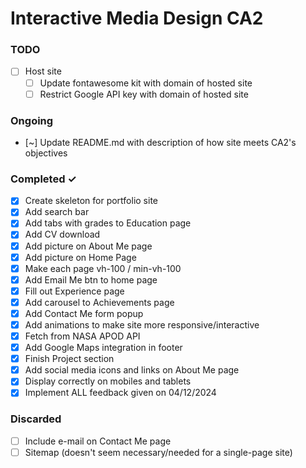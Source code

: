 # Interactive Media Design CA2

### TODO
- [ ] Host site  
  - [ ] Update fontawesome kit with domain of hosted site   
  - [ ] Restrict Google API key with domain of hosted site

### Ongoing
- [~] Update README.md with description of how site meets CA2's objectives  

### Completed ✓
- [X] Create skeleton for portfolio site  
- [X] Add search bar  
- [X] Add tabs with grades to Education page  
- [X] Add CV download  
- [X] Add picture on About Me page  
- [X] Add picture on Home Page 
- [X] Make each page vh-100 / min-vh-100
- [X] Add Email Me btn to home page
- [X] Fill out Experience page
- [X] Add carousel to Achievements page
- [X] Add Contact Me form popup  
- [X] Add animations to make site more responsive/interactive  
- [X] Fetch from NASA APOD API
- [X] Add Google Maps integration in footer
- [X] Finish Project section 
- [X] Add social media icons and links on About Me page  
- [X] Display correctly on mobiles and tablets
- [X] Implement ALL feedback given on 04/12/2024

### Discarded
- [ ] Include e-mail on Contact Me page  
- [ ] Sitemap (doesn't seem necessary/needed for a single-page site)  